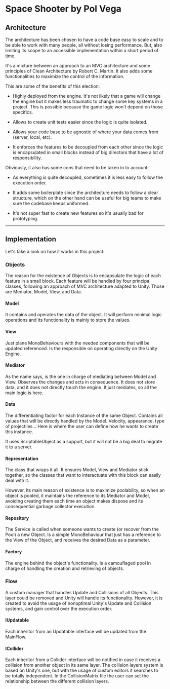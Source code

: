 # Space Shooter by Pol Vega

## Architecture
The architecture has been chosen to have a code base easy to scale and to be able to work with many people, all without losing performance. But, also limiting its scope to an accessible implementation within a short period of time.

It's a mixture between an approach to an MVC architecture and some principles of Clean Architecture by Robert C. Martin. It also adds some functionalities to maximize the control of the information.

This are some of the benefits of this election:

- Highly deployed from the engine. It's not likely that a game will change the engine but it makes less traumatic to change some key systems in a project. This is possible because the game logic won't depend on those specifics.

- Allows to create unit tests easier since the logic is quite isolated.

- Allows your code base to be agnostic of where your data comes from (server, local, etc).

- It enforces the features to be decoupled from each other since the logic is encapsulated in small blocks instead of big directors that have a lot of responsibility.

Obviously, it also has some cons that need to be taken in to account:

- As everything is quite decoupled, sometimes it is less easy to follow the execution order.

- It adds some boilerplate since the architecture needs to follow a clear structure, which on the other hand can be useful for big teams to make sure the codebase keeps uniformed.

- It's not super fast to create new features so it's usually bad for prototyping.

-------------------------------

## Implementation

Let's take a look on how it works in this project:

### Objects
The reason for the existence of Objects is to encapsulate the logic of each feature in a small block. Each feature will be handled by four principal classes, following an approach of MVC architecture adapted to Unity. Those are Mediator, Model, View, and Data.

#### Model
It contains and operates the data of the object. It will perform minimal logic operations and its functionality is mainly to store the values.

#### View
Just plane MonoBehaviours with the needed components that will be updated referenced. Is the responsible on operating directly on the Unity Engine.

#### Mediator
As the name says, is the one in charge of mediating between Model and View. Observes the changes and acts in consequence. It does not store data, and it does not directly touch the engine. It just mediates, so all the main logic is here.

#### Data
The differentiating factor for each Instance of the same Object. Contains all values that will be directly handled by the Model. Velocity, appearance, type of projectiles... Here is where the user can define how he wants to create this instance.

It uses ScriptableObject as a support, but it will not be a big deal to migrate it to a server.

#### Representation
The class that wraps it all. It ensures Model, View and Mediator stick together, so the classes that want to interactuate with this block can easily deal with it.

However, its main reason of existence is to maximize poolability, so when an object is pooled, it maintains the reference to its Mediator and Model, avoiding creating them each time an object makes dispose and its consequential garbage collector execution.

#### Repository
The Service is called when someone wants to create (or recover from the Pool) a new Object. Is a simple MonoBehaviour that just has a reference to the View of the Object, and receives the desired Data as a parameter.

#### Factory
The engine behind the object's functionality. Is a camouflaged pool in charge of handling the creation and retrieving of objects.

### Flow
A custom manager that handles Update and Collisions of all Objects. This layer could be removed and Unity will handle its functionality. However, it is created to avoid the usage of nonoptimal Unity's Update and Collision systems, and gain control over the execution order.

#### IUpdatable
Each inheritor from an Updatable interface will be updated from the MainFlow.

#### ICollider
Each inheritor from a Collider interface will be notified in case it receives a collision from another object in its same layer. The collision layers system is based on Unity's one, but with the usage of custom editors it searches to be totally independent. In the CollisionMatrix file the user can set the relationship between the different collision layers.